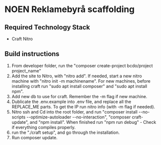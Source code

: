 # NOEN Reklamebyrå scaffolding

## Required Technology Stack
- Craft Nitro



## Build instructions
1. From developer folder, run the "composer create-project bcdo/project project_name"
2. Add the site to Nitro, with "nitro add". If needed, start a new nitro machine with "nitro init -m machinename". For new machines, before installing craft run "sudo apt install composer" and "sudo apt install npm".
3. Add new db to use for craft. Remember the -m flag if new machine.
4. Dublicate the .env.example into .env file, and replace all the REPLACE_ME parts. To get the IP run nitro info (with -m flag if needed).
3. Nitro ssh and Cd into the root folder, and run "composer install --no-scripts --optimize-autoloader --no-interaction", "composer craft-update", and "npm install". When finished run "npm run debug" - Check if everything compiles properly.
6. run the "./craft setup", and go through the installation.
7. Run composer update.
